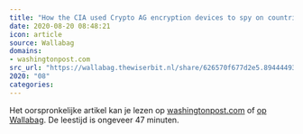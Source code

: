 ```yaml
---
title: "How the CIA used Crypto AG encryption devices to spy on countries for decades"
date: 2020-08-20 08:48:21
icon: article
source: Wallabag
domains:
- washingtonpost.com
src_url: "https://wallabag.thewiserbit.nl/share/626570f677d2e5.89444493"
2020: "08"
categories:
---
```

Het oorspronkelijke artikel kan je lezen op [washingtonpost.com](https://www.washingtonpost.com/graphics/2020/world/national-security/cia-crypto-encryption-machines-espionage/) of [op Wallabag](https://wallabag.thewiserbit.nl/share/626570f677d2e5.89444493). De leestijd is ongeveer 47 minuten.